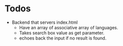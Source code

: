 # Todos

 - Backend that servers index.html
    - Have an array of associative array of languages.
    - Takes search box value as get parameter.
    - echoes back the input if no result is found.
